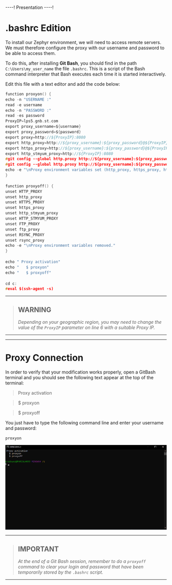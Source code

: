 ----!
Presentation
----!
# .bashrc Edition

To install our Zephyr environment, we will need to access remote servers. We must therefore configure the proxy with our username and password to be able to access them.

To do this, after installing **Git Bash**, you should find in the path `C:\Users\my_user_name` the file `.bashrc`. This is a script of the Bash command interpreter that Bash executes each time it is started interactively.

Edit this file with a text editor and add the code below:

```c
function proxyon() {
echo -n "USERNAME :"
read -e username
echo -n "PASSWORD :"
read -es password
ProxyIP=lps5.gnb.st.com
export proxy_username=${username}
export proxy_password=${password}
export proxy=http://${ProxyIP}:8080
export http_proxy=http://${proxy_username}:${proxy_password}@${ProxyIP}:8080
export https_proxy=http://${proxy_username}:${proxy_password}@${ProxyIP}:8080
export http_stmyum_proxy=http://${ProxyIP}:8080
#git config --global http.proxy http://${proxy_username}:${proxy_password}@${ProxyIP}:8080
#git config --global http.proxy http://${proxy_username}:${proxy_password}@${ProxyIP}:8080
echo -e "\nProxy environment variables set (http_proxy, https_proxy, http_stmyum_proxy)."
}

function proxyoff() {
unset HTTP_PROXY
unset http_proxy
unset HTTPS_PROXY
unset https_proxy
unset http_stmyum_proxy
unset HTTP_STMYUM_PROXY
unset FTP_PROXY
unset ftp_proxy
unset RSYNC_PROXY
unset rsync_proxy
echo -e "\nProxy environment variables removed."
}

echo " Proxy activation"
echo "   $ proxyon"
echo "   $ proxyoff"

cd c:
#eval $(ssh-agent -s)
```


-------------------------------------------------

> ## WARNING
> *Depending on your geographic region, you may need to change the value of the `ProxyIP` parameter on line 6 with a suitable Proxy IP.*
>  


-------------------------------------------------

-------------------------------------------------
# Proxy Connection
In order to verify that your modification works properly, open a GitBash terminal and you should see the following text appear at the top of the terminal:

> Proxy activation

> $ proxyon

> $ proxyoff


You just have to type the following command line and enter your username and password:

```shell
proxyon
```

![gif](./img/proxyon.gif)



-------------------------------------------------

> ## IMPORTANT  
> *At the end of a Git Bash session, remember to do a `proxyoff` command to clear your login and password that have been temporarily stored by the `.bashrc` script.*
>  

-------------------------------------------------
